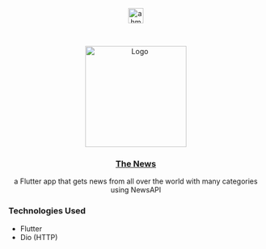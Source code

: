 <p align="center">
<a href="https://linkedin.com/in/ahmedhalbas" target="blank"><img align="center" src="https://cdn.jsdelivr.net/npm/simple-icons@3.0.1/icons/linkedin.svg" alt="ahmedhalbas" height="30" width="30" /></a>
</p>




<!-- PROJECT LOGO -->
<br />
<p align="center">
  <a href="https://drive.google.com/file/d/13-YyQpimbvfeROTm5IuacSeSYAKELpQA/view?usp=sharing">
    <img src="https://cdn.freebiesupply.com/logos/thumbs/2x/seven-news-logo.png" alt="Logo" width="200" height="200">
  </a>

  <a href="https://drive.google.com/file/d/13-YyQpimbvfeROTm5IuacSeSYAKELpQA/view?usp=sharing">
      <h3 align="center">The News</h3>

  </a>

  <p align="center">
   a Flutter app that gets news from all over the world with many categories using NewsAPI
    <br />
   
  </p>
</p>






### Technologies Used

* Flutter
* Dio (HTTP)


